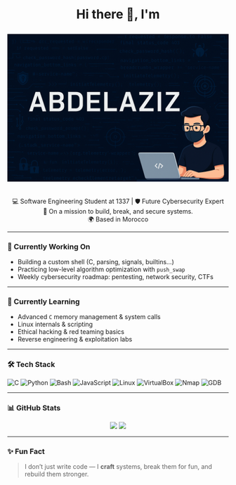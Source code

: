 

<h1 align="center">Hi there 👋, I'm 
<p align="center">
  <img src="./ChatGPT Image May 24, 2025, 08_31_34 PM.png" width="600"/>
</p>
</h1>
<p align="center">
  💻 Software Engineering Student at 1337 | 🛡️ Future Cybersecurity Expert<br>
  🚀 On a mission to build, break, and secure systems.<br>
  🌍 Based in Morocco
</p>

---

### 🔭 Currently Working On

- Building a custom shell (C, parsing, signals, builtins…)
- Practicing low-level algorithm optimization with `push_swap`
- Weekly cybersecurity roadmap: pentesting, network security, CTFs

---

### 🧠 Currently Learning

- Advanced `C` memory management & system calls
- Linux internals & scripting
- Ethical hacking & red teaming basics
- Reverse engineering & exploitation labs

---

### 🛠️ Tech Stack

![C](https://img.shields.io/badge/C-00599C?style=flat&logo=c&logoColor=white)
![Python](https://img.shields.io/badge/Python-3670A0?style=flat&logo=python&logoColor=white)
![Bash](https://img.shields.io/badge/Bash-121011?style=flat&logo=gnu-bash&logoColor=white)
![JavaScript](https://img.shields.io/badge/JavaScript-F7DF1E?style=flat&logo=javascript&logoColor=black)
![Linux](https://img.shields.io/badge/Linux-FCC624?style=flat&logo=linux&logoColor=black)
![VirtualBox](https://img.shields.io/badge/VirtualBox-183A61?style=flat&logo=virtualbox&logoColor=white)
![Nmap](https://img.shields.io/badge/Nmap-004370?style=flat&logo=nmap&logoColor=white)
![GDB](https://img.shields.io/badge/GDB-E60000?style=flat&logo=gnu&logoColor=white)

---

### 📊 GitHub Stats

<p align="center">
  <img src="https://github-readme-stats.vercel.app/api?username=YourUsername&show_icons=true&theme=radical" width="400"/>
  <img src="https://github-readme-stats.vercel.app/api/top-langs/?username=YourUsername&layout=compact&theme=radical" width="335"/>
</p>

---

### ✨ Fun Fact

> I don’t just write code — I **craft** systems, break them for fun, and rebuild them stronger.

